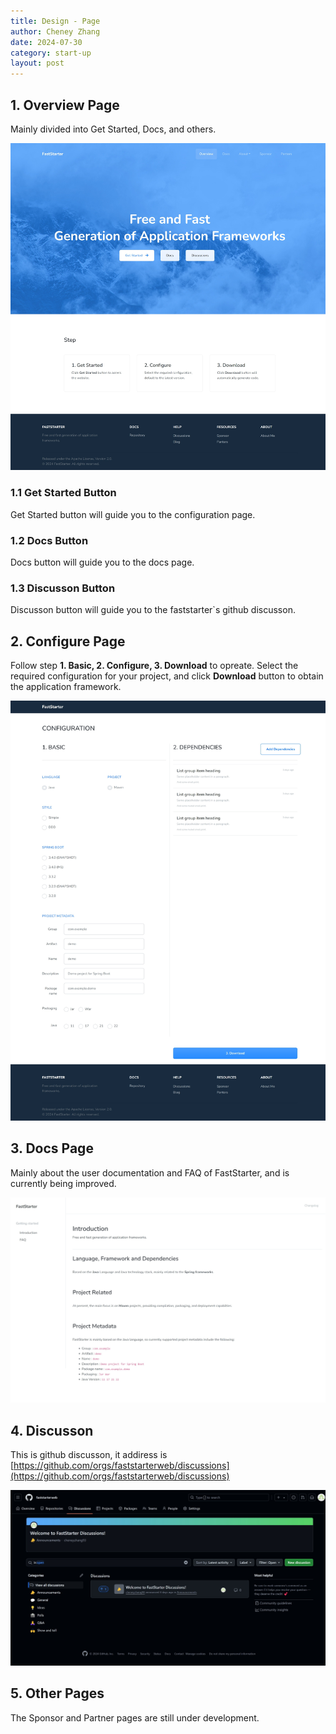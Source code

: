 ```yaml
---
title: Design - Page
author: Cheney Zhang
date: 2024-07-30
category: start-up
layout: post
---
```


## 1. Overview Page

Mainly divided into Get Started, Docs, and others.

![overview-page](../assets/images/overview-page.jpeg)

### 1.1 Get Started Button

Get Started button will guide you to the configuration page.

### 1.2 Docs Button

Docs button will guide you to the docs page.

### 1.3 Discusson Button

Discusson button will guide you to the faststarter`s github discusson.

## 2. Configure Page

Follow step **1. Basic, 2. Configure, 3. Download** to opreate. Select the required configuration for your project, and click **Download** button to obtain the application framework.

![configure-page](../assets/images/configure-page.jpeg)

## 3. Docs Page

Mainly about the user documentation and FAQ of FastStarter, and is currently being improved.

![docs-page](../assets/images/docs-page.jpeg)


## 4. Discusson

This is github discusson, it addiress is [https://github.com/orgs/faststarterweb/discussions](https://github.com/orgs/faststarterweb/discussions)

![discusson-page](../assets/images/discusson-page.jpeg)

## 5. Other Pages

The Sponsor and Partner pages are still under development.